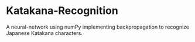 # Katakana-Recognition

 A neural-network using numPy implementing backpropagation to recognize Japanese Katakana characters.
